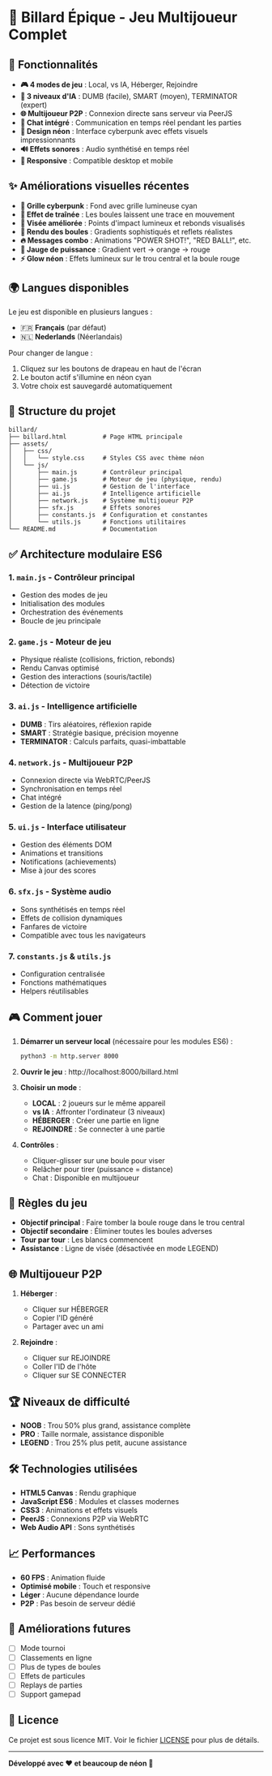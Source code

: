# 🎱 Billard Épique - Jeu Multijoueur Complet

## 🚀 Fonctionnalités

- **🎮 4 modes de jeu** : Local, vs IA, Héberger, Rejoindre
- **🤖 3 niveaux d'IA** : DUMB (facile), SMART (moyen), TERMINATOR (expert)
- **🌐 Multijoueur P2P** : Connexion directe sans serveur via PeerJS
- **💬 Chat intégré** : Communication en temps réel pendant les parties
- **🎨 Design néon** : Interface cyberpunk avec effets visuels impressionnants
- **🔊 Effets sonores** : Audio synthétisé en temps réel
- **📱 Responsive** : Compatible desktop et mobile

## ✨ Améliorations visuelles récentes

- **🌟 Grille cyberpunk** : Fond avec grille lumineuse cyan
- **💫 Effet de traînée** : Les boules laissent une trace en mouvement
- **🎯 Visée améliorée** : Points d'impact lumineux et rebonds visualisés
- **🎨 Rendu des boules** : Gradients sophistiqués et reflets réalistes
- **🔥 Messages combo** : Animations "POWER SHOT!", "RED BALL!", etc.
- **🌈 Jauge de puissance** : Gradient vert → orange → rouge
- **⚡ Glow néon** : Effets lumineux sur le trou central et la boule rouge

## 🌍 Langues disponibles

Le jeu est disponible en plusieurs langues :
- 🇫🇷 **Français** (par défaut)
- 🇳🇱 **Nederlands** (Néerlandais)

Pour changer de langue :
1. Cliquez sur les boutons de drapeau en haut de l'écran
2. Le bouton actif s'illumine en néon cyan
3. Votre choix est sauvegardé automatiquement

## 📁 Structure du projet

```
billard/
├── billard.html          # Page HTML principale
├── assets/
│   ├── css/
│   │   └── style.css     # Styles CSS avec thème néon
│   └── js/
│       ├── main.js       # Contrôleur principal
│       ├── game.js       # Moteur de jeu (physique, rendu)
│       ├── ui.js         # Gestion de l'interface
│       ├── ai.js         # Intelligence artificielle
│       ├── network.js    # Système multijoueur P2P
│       ├── sfx.js        # Effets sonores
│       ├── constants.js  # Configuration et constantes
│       └── utils.js      # Fonctions utilitaires
└── README.md             # Documentation

```

## ✅ Architecture modulaire ES6

### 1. **`main.js`** - Contrôleur principal
- Gestion des modes de jeu
- Initialisation des modules
- Orchestration des événements
- Boucle de jeu principale

### 2. **`game.js`** - Moteur de jeu
- Physique réaliste (collisions, friction, rebonds)
- Rendu Canvas optimisé
- Gestion des interactions (souris/tactile)
- Détection de victoire

### 3. **`ai.js`** - Intelligence artificielle
- **DUMB** : Tirs aléatoires, réflexion rapide
- **SMART** : Stratégie basique, précision moyenne
- **TERMINATOR** : Calculs parfaits, quasi-imbattable

### 4. **`network.js`** - Multijoueur P2P
- Connexion directe via WebRTC/PeerJS
- Synchronisation en temps réel
- Chat intégré
- Gestion de la latence (ping/pong)

### 5. **`ui.js`** - Interface utilisateur
- Gestion des éléments DOM
- Animations et transitions
- Notifications (achievements)
- Mise à jour des scores

### 6. **`sfx.js`** - Système audio
- Sons synthétisés en temps réel
- Effets de collision dynamiques
- Fanfares de victoire
- Compatible avec tous les navigateurs

### 7. **`constants.js`** & **`utils.js`**
- Configuration centralisée
- Fonctions mathématiques
- Helpers réutilisables

## 🎮 Comment jouer

1. **Démarrer un serveur local** (nécessaire pour les modules ES6) :
   ```bash
   python3 -m http.server 8000
   ```

2. **Ouvrir le jeu** : http://localhost:8000/billard.html

3. **Choisir un mode** :
   - **LOCAL** : 2 joueurs sur le même appareil
   - **vs IA** : Affronter l'ordinateur (3 niveaux)
   - **HÉBERGER** : Créer une partie en ligne
   - **REJOINDRE** : Se connecter à une partie

4. **Contrôles** :
   - Cliquer-glisser sur une boule pour viser
   - Relâcher pour tirer (puissance = distance)
   - Chat : Disponible en multijoueur

## 🎯 Règles du jeu

- **Objectif principal** : Faire tomber la boule rouge dans le trou central
- **Objectif secondaire** : Éliminer toutes les boules adverses
- **Tour par tour** : Les blancs commencent
- **Assistance** : Ligne de visée (désactivée en mode LEGEND)

## 🌐 Multijoueur P2P

1. **Héberger** :
   - Cliquer sur HÉBERGER
   - Copier l'ID généré
   - Partager avec un ami

2. **Rejoindre** :
   - Cliquer sur REJOINDRE
   - Coller l'ID de l'hôte
   - Cliquer sur SE CONNECTER

## 🏆 Niveaux de difficulté

- **NOOB** : Trou 50% plus grand, assistance complète
- **PRO** : Taille normale, assistance disponible
- **LEGEND** : Trou 25% plus petit, aucune assistance

## 🛠️ Technologies utilisées

- **HTML5 Canvas** : Rendu graphique
- **JavaScript ES6** : Modules et classes modernes
- **CSS3** : Animations et effets visuels
- **PeerJS** : Connexions P2P via WebRTC
- **Web Audio API** : Sons synthétisés

## 📈 Performances

- **60 FPS** : Animation fluide
- **Optimisé mobile** : Touch et responsive
- **Léger** : Aucune dépendance lourde
- **P2P** : Pas besoin de serveur dédié

## 🚧 Améliorations futures

- [ ] Mode tournoi
- [ ] Classements en ligne
- [ ] Plus de types de boules
- [ ] Effets de particules
- [ ] Replays de parties
- [ ] Support gamepad

## 📝 Licence

Ce projet est sous licence MIT. Voir le fichier [LICENSE](LICENSE) pour plus de détails.

---

**Développé avec ❤️ et beaucoup de néon 🌟**